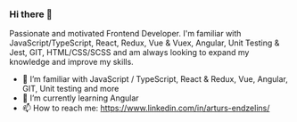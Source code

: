 ### Hi there 👋

Passionate and motivated Frontend Developer. I'm familiar with JavaScript/TypeScript, React, Redux, Vue & Vuex, Angular, Unit Testing & Jest, GIT, HTML/CSS/SCSS and am always looking to expand my knowledge and improve my skills.

- 🔭 I’m familiar with JavaScript / TypeScript, React & Redux, Vue, Angular, GIT, Unit testing and more
- 🌱 I’m currently learning Angular
- 📫 How to reach me: https://www.linkedin.com/in/arturs-endzelins/
